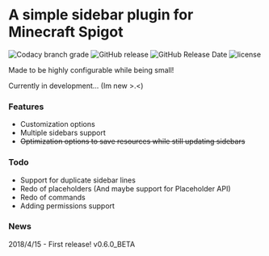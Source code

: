 # A simple sidebar plugin for Minecraft Spigot
![Codacy branch grade](https://img.shields.io/codacy/grade/ad2a5c3320dd43cbad38ba13a85f8a66/release.svg?style=flat-square)   ![GitHub release](https://img.shields.io/github/release/flintintoe/SimpleSidebar.svg?style=flat-square)   ![GitHub Release Date](https://img.shields.io/github/release-date/flintintoe/SimpleSidebar.svg?style=flat-square)   ![license](https://img.shields.io/github/license/flintintoe/SimpleSidebar.svg?style=flat-square) 


Made to be highly configurable while being small!

Currently in development... (Im new >.<)

### Features
- Customization options
- Multiple sidebars support
- ~~Optimization options to save resources while still updating sidebars~~

### Todo
- Support for duplicate sidebar lines
- Redo of placeholders (And maybe support for Placeholder API)
- Redo of commands
- Adding permissions support

### News
2018/4/15 - First release! v0.6.0_BETA

